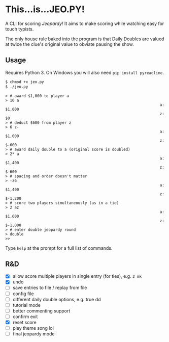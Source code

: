 # This...is...JEO.PY!

A CLI for scoring _Jeopardy!_ It aims to make scoring while watching easy for touch typists.

The only house rule baked into the program is that Daily Doubles are valued at twice the clue's original value to obviate pausing the show.

## Usage

Requires Python 3. On Windows you will also need `pip install pyreadline`.

```bash
$ chmod +x jeo.py
$ ./jeo.py
```

```
> # award $1,000 to player a
> 10 a
                                                                    a: $1,000
                                                                    z:  $0
> # deduct $600 from player z
> 6 z-
                                                                    a: $1,000
                                                                    z: $-600
> # award daily double to a (original score is doubled)
> 2* a
                                                                    a: $1,400
                                                                    z: $-600
> # spacing and order doesn't matter
> -z6
                                                                    a: $1,400
                                                                    z: $-1,200
> # score two players simultaneously (as in a tie)
> 2 az
                                                                    a: $1,600
                                                                    z: $-1,000
> # enter double jeopardy round
> double
>>
```

Type `help` at the prompt for a full list of commands.

## R&D

- [x] allow score multiple players in single entry (for ties), e.g. `2 mk`
- [x] undo
- [ ] save entries to file / replay from file
- [ ] config file
- [ ] different daily double options, e.g. true dd
- [ ] tutorial mode
- [ ] better commenting support
- [ ] confirm exit
- [x] reset score
- [ ] play theme song lol
- [ ] final jeopardy mode
